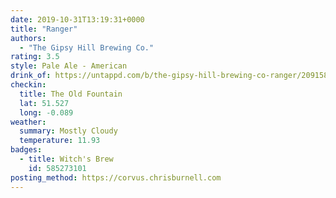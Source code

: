 ```yaml
---
date: 2019-10-31T13:19:31+0000
title: "Ranger"
authors:
  - "The Gipsy Hill Brewing Co."
rating: 3.5
style: Pale Ale - American
drink_of: https://untappd.com/b/the-gipsy-hill-brewing-co-ranger/2091580
checkin:
  title: The Old Fountain
  lat: 51.527
  long: -0.089
weather:
  summary: Mostly Cloudy
  temperature: 11.93
badges:
  - title: Witch's Brew
    id: 585273101
posting_method: https://corvus.chrisburnell.com
---
```

